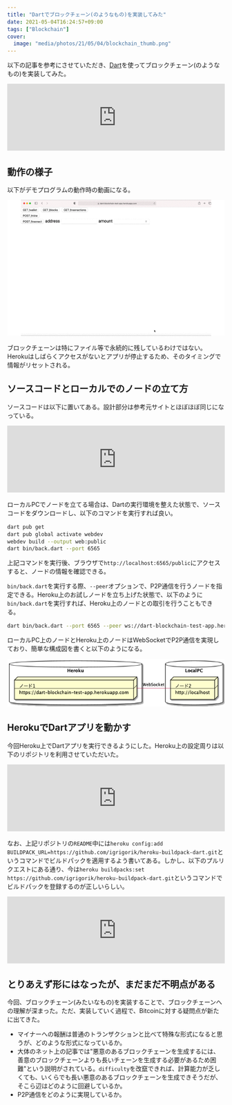 ```yaml
---
title: "Dartでブロックチェーン(のようなもの)を実装してみた"
date: 2021-05-04T16:24:57+09:00
tags: ["Blockchain"]
cover:
  image: "media/photos/21/05/04/blockchain_thumb.png"
---
```


以下の記事を参考にさせていただき、[Dart](https://dart.dev/)を使ってブロックチェーン(のようなもの)を実装してみた。

<iframe class="hatenablogcard" style="width:100%;height:155px;max-width:680px;" title="javascriptでブロックチェーンをつくってみよう - 1 ブロックの実装 - @mizumotokのブログ" src="https://hatenablog-parts.com/embed?url=https://mizumotok.hatenablog.jp/entry/2018/04/21/152341" width="300" height="150" frameborder="0" scrolling="no"></iframe>

## 動作の様子

以下がデモプログラムの動作時の動画になる。

![](/media/gif/20210504/dousa.gif)

ブロックチェーンは特にファイル等で永続的に残しているわけではない。Herokuはしばらくアクセスがないとアプリが停止するため、そのタイミングで情報がリセットされる。

## ソースコードとローカルでのノードの立て方

ソースコードは以下に置いてある。設計部分は参考元サイトとほぼほぼ同じになっている。

<iframe class="hatenablogcard" style="width:100%;height:155px;max-width:680px;" title="kouya17/imitation-of-blockchain-dart" src="https://hatenablog-parts.com/embed?url=https://github.com/kouya17/imitation-of-blockchain-dart" width="300" height="150" frameborder="0" scrolling="no"></iframe>

ローカルPCでノードを立てる場合は、Dartの実行環境を整えた状態で、ソースコードをダウンロードし、以下のコマンドを実行すれば良い。

```bash
dart pub get
dart pub global activate webdev
webdev build --output web:public
dart bin/back.dart --port 6565
```

上記コマンドを実行後、ブラウザで`http://localhost:6565/public`にアクセスすると、ノードの情報を確認できる。

`bin/back.dart`を実行する際、`--peer`オプションで、P2P通信を行うノードを指定できる。Heroku上のお試しノードを立ち上げた状態で、以下のように`bin/back.dart`を実行すれば、Heroku上のノードとの取引を行うこともできる。

```bash
dart bin/back.dart --port 6565 --peer ws://dart-blockchain-test-app.herokuapp.com/ws
```

ローカルPC上のノードとHeroku上のノードはWebSocketでP2P通信を実現しており、簡単な構成図を書くと以下のようになる。

![](/media/markdownx/0352ad44-27ee-49ae-9e81-c7b03d62cb64.png)

## HerokuでDartアプリを動かす

今回Heroku上でDartアプリを実行できるようにした。Heroku上の設定周りは以下のリポジトリを利用させていただいた。

<iframe class="hatenablogcard" style="width:100%;height:155px;max-width:680px;" title="igrigorik/heroku-buildpack-dart: Heroku buildpack for Dart" src="https://hatenablog-parts.com/embed?url=https://github.com/igrigorik/heroku-buildpack-dart" width="300" height="150" frameborder="0" scrolling="no"></iframe>

なお、上記リポジトリの`README`中には`heroku config:add BUILDPACK_URL=https://github.com/igrigorik/heroku-buildpack-dart.git`というコマンドでビルドパックを適用するよう書いてある。しかし、以下のプルリクエストにある通り、今は`heroku buildpacks:set https://github.com/igrigorik/heroku-buildpack-dart.git`というコマンドでビルドパックを登録するのが正しいらしい。

<iframe class="hatenablogcard" style="width:100%;height:155px;max-width:680px;" title="set buildpacks command instead of addding config var by gugahoi · Pull Request #42 · igrigorik/heroku-buildpack-dart" src="https://hatenablog-parts.com/embed?url=https://github.com/igrigorik/heroku-buildpack-dart/pull/42" width="300" height="150" frameborder="0" scrolling="no"></iframe>

## とりあえず形にはなったが、まだまだ不明点がある

今回、ブロックチェーン(みたいなもの)を実装することで、ブロックチェーンへの理解が深まった。ただ、実装していく過程で、Bitcoinに対する疑問点が新たに出てきた。

- マイナーへの報酬は普通のトランザクションと比べて特殊な形式になると思うが、どのような形式になっているか。
- 大体のネット上の記事では"悪意のあるブロックチェーンを生成するには、善意のブロックチェーンよりも長いチェーンを生成する必要があるため困難"という説明がされている。`difficulty`を改竄できれば、計算能力が乏しくても、いくらでも長い悪意のあるブロックチェーンを生成できそうだが、そこら辺はどのように回避しているか。
- P2P通信をどのように実現しているか。

<!--
<small>アフィリエイト</small>

<div class="kattene">
    <div class="kattene__imgpart"><a target="_blank" rel="noopener" href="https://www.amazon.co.jp/gp/product/B08M176JD4/ref=as_li_tl?ie=UTF8&camp=247&creative=1211&creativeASIN=B08M176JD4&linkCode=as2&tag=kouya17-22&linkId=b6c088c4c1b7be83833c633fdc03a803"><img src="//ws-fe.amazon-adsystem.com/widgets/q?_encoding=UTF8&MarketPlace=JP&ASIN=B08M176JD4&ServiceVersion=20070822&ID=AsinImage&WS=1&Format=_SL160_&tag=kouya17-22"></a></div>
    <div class="kattene__infopart">
      <div class="kattene__title"><a target="_blank" rel="noopener" href="https://www.amazon.co.jp/gp/product/B08M176JD4/ref=as_li_tl?ie=UTF8&camp=247&creative=1211&creativeASIN=B08M176JD4&linkCode=as2&tag=kouya17-22&linkId=b6c088c4c1b7be83833c633fdc03a803">絵で見てわかるブロックチェーンの仕組み</a></div>
      <div class="kattene__description">翔泳社 (2020/12/21)</div>
      <div class="kattene__btns __four">
        <div><a class="kattene__btn __orange" target="_blank" rel="noopener" href="https://www.amazon.co.jp/gp/product/4798158860/ref=as_li_tl?ie=UTF8&camp=247&creative=1211&creativeASIN=4798158860&linkCode=as2&tag=kouya17-22&linkId=0fb00cf4651a90fa58d565bd511a412c">Amazon</a></div>
        <div><a class="kattene__btn __blue" target="_blank" rel="noopener" href="https://www.amazon.co.jp/gp/product/B08M176JD4/ref=as_li_tl?ie=UTF8&camp=247&creative=1211&creativeASIN=B08M176JD4&linkCode=as2&tag=kouya17-22&linkId=b6c088c4c1b7be83833c633fdc03a803">Kindle</a></div>
        <div><a class="kattene__btn __red" target="_blank" rel="noopener" href="https://hb.afl.rakuten.co.jp/ichiba/1585b2d3.e3af76f2.1585b2d4.494d3f80/?pc=https%3A%2F%2Fitem.rakuten.co.jp%2Fbook%2F16503401%2F&link_type=picttext&ut=eyJwYWdlIjoiaXRlbSIsInR5cGUiOiJwaWN0dGV4dCIsInNpemUiOiIyNDB4MjQwIiwibmFtIjoxLCJuYW1wIjoicmlnaHQiLCJjb20iOjEsImNvbXAiOiJkb3duIiwicHJpY2UiOjEsImJvciI6MSwiY29sIjoxLCJiYnRuIjoxLCJwcm9kIjowLCJhbXAiOmZhbHNlfQ%3D%3D">楽天ブックス</a></div>
        <div><a class="kattene__btn __green" target="_blank" rel="noopener" href="https://hb.afl.rakuten.co.jp/ichiba/1592b466.7f5ea7c8.1592b467.70471b78/?pc=https%3A%2F%2Fitem.rakuten.co.jp%2Frakutenkobo-ebooks%2Fe6f450d997f330389ece992285f39ff9%2F&link_type=picttext&ut=eyJwYWdlIjoiaXRlbSIsInR5cGUiOiJwaWN0dGV4dCIsInNpemUiOiIyNDB4MjQwIiwibmFtIjoxLCJuYW1wIjoicmlnaHQiLCJjb20iOjEsImNvbXAiOiJkb3duIiwicHJpY2UiOjEsImJvciI6MSwiY29sIjoxLCJiYnRuIjoxLCJwcm9kIjowLCJhbXAiOmZhbHNlfQ%3D%3D">楽天Kobo</a></div>
      </div>
    </div>
</div>
-->